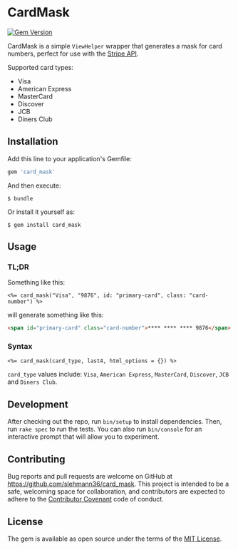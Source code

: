 # CardMask

[![Gem Version](https://badge.fury.io/rb/card_mask.svg)](https://badge.fury.io/rb/card_mask)

CardMask is a simple `ViewHelper` wrapper that generates a mask for card numbers, perfect for use with the [Stripe API](https://stripe.com/docs/api).

Supported card types:
- Visa
- American Express
- MasterCard
- Discover
- JCB
- Diners Club

## Installation

Add this line to your application's Gemfile:

```ruby
gem 'card_mask'
```

And then execute:

    $ bundle

Or install it yourself as:

    $ gem install card_mask

## Usage

### TL;DR

Something like this:
``` erb
<%= card_mask("Visa", "9876", id: "primary-card", class: "card-number") %>
```
will generate something like this:
``` html
<span id="primary-card" class="card-number">**** **** **** 9876</span>
```

### Syntax
``` erb
<%= card_mask(card_type, last4, html_options = {}) %>
```
`card_type` values include: `Visa`, `American Express`, `MasterCard`, `Discover`, `JCB` and `Diners Club`.

## Development

After checking out the repo, run `bin/setup` to install dependencies. Then, run `rake spec` to run the tests. You can also run `bin/console` for an interactive prompt that will allow you to experiment.

## Contributing

Bug reports and pull requests are welcome on GitHub at https://github.com/slehmann36/card_mask. This project is intended to be a safe, welcoming space for collaboration, and contributors are expected to adhere to the [Contributor Covenant](http://contributor-covenant.org) code of conduct.

## License

The gem is available as open source under the terms of the [MIT License](http://opensource.org/licenses/MIT).
